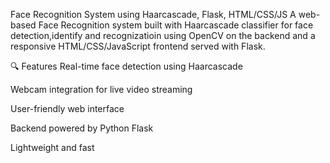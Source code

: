 Face Recognition System using Haarcascade, Flask, HTML/CSS/JS
A web-based Face Recognition system built with Haarcascade classifier for face detection,identify and recognizatioin using OpenCV on the backend and a responsive HTML/CSS/JavaScript frontend served with Flask.

🔍 Features
Real-time face detection using Haarcascade

Webcam integration for live video streaming

User-friendly web interface

Backend powered by Python Flask

Lightweight and fast
